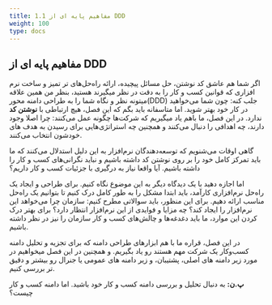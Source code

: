 ```yaml
---
title: 1.1 مفاهیم پایه ای از DDD
weight: 100
type: docs
---
```

## مفاهیم پایه ای از DDD


اگر شما هم عاشق کد نوشتن، حل مسائل پیچیده، ارائه راه‌حل‌های تر تمیز و ساخت نرم افزاری که قوانین کسب و کار را به دقت در نظر میگیرند هستید، بنظر من همین علاقه میتونه نظر و نگاه شما را به طراحی دامنه محور(DDD) جلب کنه: چون شما می‌خواهید در کار خود بهتر شوید. اما متاسفانه باید بگم که این فصل، هیچ ارتباطی با **نوشتن کد** ندارد. در این فصل، ما باهم یاد میگیریم که شرکت‌ها چگونه عمل می‌کنند: چرا اصلا وجود دارند، چه اهدافی را دنبال می‌کنند و همچنین چه استراتژی‌هایی برای رسیدن به هدف های خودشون انتخاب می‌کنند.

گاهی اوقات می‌شنویم که توسعه‌دهندگان نرم‌افزار به این دلیل استدلال می‌کنند که ما باید تمرکز کامل خود را بر روی نوشتن کد داشته باشیم و نباید نگرانی‌های کسب و کار را داشته باشیم. آیا واقعا نیاز به درگیری با جزئیات کسب و کار داریم؟

اما اجازه دهید با یک دیدگاه دیگر به این موضوع نگاه کنیم. برای طراحی و ایجاد یک راه‌حل نرم‌افزاری کارآمد، باید ابتدا مشکل را به طور کامل درک کنیم تا بتوانیم یک راه‌حل مناسب ارائه دهیم. برای این منظور، باید سوالاتی مطرح کنیم: سازمان چرا می‌خواهد این نرم‌افزار را ایجاد کند؟ چه مزایا و فوایدی از این نرم‌افزار انتظار دارد؟ برای بهتر درک کردن این موارد، ما باید دغدغه‌ها و چالش‌های کسب و کار سازمان را نیز در نظر داشته باشیم.

در این فصل، قراره ما با هم ابزارهای طراحی دامنه که برای تجزیه و تحلیل دامنه کسب‌وکار یک شرکت مهم هستند رو یاد بگیریم. و همچنین در این فصل میخواهیم در مورد زیر دامنه های اصلی، پشتیبان، و زیر دامنه های عمومی یا جنرال رو بیشتر و دقیق تر بررسی کنیم.

**پ.ن:** به دنبال تحلیل و بررسی دامنه کسب و کار خود باشید. اما دامنه کسب و کار چیست؟
